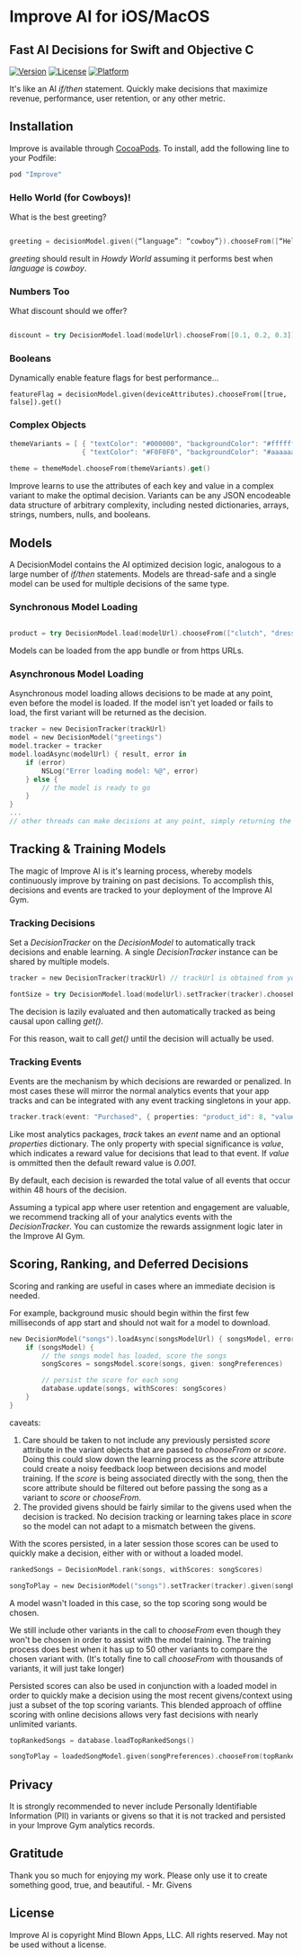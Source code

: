 # Improve AI for iOS/MacOS

## Fast AI Decisions for Swift and Objective C
 
[![Version](https://img.shields.io/cocoapods/v/Improve.svg?style=flat)](http://cocoapods.org/pods/Improve)
[![License](https://img.shields.io/cocoapods/l/Improve.svg?style=flat)](http://cocoapods.org/pods/Improve)
[![Platform](https://img.shields.io/cocoapods/p/Improve.svg?style=flat)](http://cocoapods.org/pods/Improve)

It's like an AI *if/then* statement. Quickly make decisions that maximize revenue, performance, user retention, or any other metric.

## Installation

Improve is available through [CocoaPods](http://cocoapods.org). To install, add the following line to your Podfile:

```ruby
pod "Improve"
```

### Hello World (for Cowboys)!

What is the best greeting?

```swift

greeting = decisionModel.given({“language”: “cowboy”}).chooseFrom([“Hello World”, “Howdy World”, “Yo World”]).get()
```

*greeting* should result in *Howdy World* assuming it performs best when *language* is *cowboy*.

### Numbers Too

What discount should we offer?

```swift

discount = try DecisionModel.load(modelUrl).chooseFrom([0.1, 0.2, 0.3]).get()

```

### Booleans

Dynamically enable feature flags for best performance...

```
featureFlag = decisionModel.given(deviceAttributes).chooseFrom([true, false]).get()
```

### Complex Objects

```swift
themeVariants = [ { "textColor": "#000000", "backgroundColor": "#ffffff" },
                  { "textColor": "#F0F0F0", "backgroundColor": "#aaaaaa" } ]
                            
theme = themeModel.chooseFrom(themeVariants).get()

```

Improve learns to use the attributes of each key and value in a complex variant to make the optimal decision.
Variants can be any JSON encodeable data structure of arbitrary complexity, including nested dictionaries, arrays, strings, numbers, nulls, and booleans.

## Models

A DecisionModel contains the AI optimized decision logic, analogous to a large number of *if/then* statements. Models are thread-safe and a single model can be used for multiple decisions of the same type.

### Synchronous Model Loading

```swift

product = try DecisionModel.load(modelUrl).chooseFrom(["clutch", "dress", "jacket"]).get()

```

Models can be loaded from the app bundle or from https URLs.

### Asynchronous Model Loading

Asynchronous model loading allows decisions to be made at any point, even before the model is loaded.  If the model isn't yet loaded or fails to load, the first variant will be returned as the decision.

```swift
tracker = new DecisionTracker(trackUrl)
model = new DecisionModel("greetings") 
model.tracker = tracker
model.loadAsync(modelUrl) { result, error in
    if (error)
        NSLog("Error loading model: %@", error)
    } else {
        // the model is ready to go
    }
}
...
// other threads can make decisions at any point, simply returning the first variant if the model isn't loaded
```

## Tracking & Training Models

The magic of Improve AI is it's learning process, whereby models continuously improve by training on past decisions. To accomplish this, decisions and events are tracked to your deployment of the Improve AI Gym.

### Tracking Decisions

Set a *DecisionTracker* on the *DecisionModel* to automatically track decisions and enable learning.  A single *DecisionTracker* instance can be shared by multiple models.

```swift
tracker = new DecisionTracker(trackUrl) // trackUrl is obtained from your Gym configuration

fontSize = try DecisionModel.load(modelUrl).setTracker(tracker).chooseFrom([12, 16, 20]).get()
```

The decision is lazily evaluated and then automatically tracked as being causal upon calling *get()*.

For this reason, wait to call *get()* until the decision will actually be used.

### Tracking Events

Events are the mechanism by which decisions are rewarded or penalized.  In most cases these will mirror the normal analytics events that your app tracks and can be integrated with any event tracking singletons in your app.

```swift
tracker.track(event: "Purchased", { properties: "product_id": 8, "value": 19.99 })
```

Like most analytics packages, *track* takes an *event* name and an optional *properties* dictionary.  The only property with special significance is *value*, which indicates a reward value for decisions that lead to that event.  If *value* is ommitted then the default reward value is *0.001*.

By default, each decision is rewarded the total value of all events that occur within 48 hours of the decision.

Assuming a typical app where user retention and engagement are valuable, we recommend tracking all of your analytics events with the *DecisionTracker*.  You can customize the rewards assignment logic later in the Improve AI Gym.

## Scoring, Ranking, and Deferred Decisions

Scoring and ranking are useful in cases where an immediate decision is needed. 

For example, background music should begin within the first few milliseconds of app start and should not wait for a model to download.

```swift
new DecisionModel("songs").loadAsync(songsModelUrl) { songsModel, error in
    if (songsModel) {
        // the songs model has loaded, score the songs
        songScores = songsModel.score(songs, given: songPreferences)

        // persist the score for each song
        database.update(songs, withScores: songScores)
    }
}
```

caveats: 

1. Care should be taken to not include any previously persisted *score* attribute in the variant objects that are passed to *chooseFrom* or *score*. Doing this could slow down the learning process as the *score* attribute could create a noisy feedback loop between decisions and model training.  If the *score* is being associated directly with the song, then the score attribute should be filtered out before passing the song as a variant to *score* or *chooseFrom*.
2. The provided givens should be fairly similar to the givens used when the decision is tracked.  No decision tracking or learning takes place in *score* so the model can not adapt to a mismatch between the givens.

With the scores persisted, in a later session those scores can be used to quickly make a decision, either with or without a loaded model.

```swift
rankedSongs = DecisionModel.rank(songs, withScores: songScores)

songToPlay = new DecisionModel("songs").setTracker(tracker).given(songPreferences).chooseFrom(rankedSongs).get()
```

A model wasn't loaded in this case, so the top scoring song would be chosen.

We still include other variants in the call to *chooseFrom* even though they won't be chosen in order to assist with the model training. The training process does best when it has up to 50 other variants to compare the chosen variant with.  (It's totally fine to call *chooseFrom* with thousands of variants, it will just take longer)

Persisted scores can also be used in conjunction with a loaded model in order to quickly make a decision using the most recent givens/context using just a subset of the top scoring variants.  This blended approach of offline scoring with online decisions allows very fast decisions with nearly unlimited variants.

```swift
topRankedSongs = database.loadTopRankedSongs()

songToPlay = loadedSongModel.given(songPreferences).chooseFrom(topRankedSongs).get()
```

## Privacy
  
It is strongly recommended to never include Personally Identifiable Information (PII) in variants or givens so that it is not tracked and persisted in your Improve Gym analytics records.

## Gratitude

Thank you so much for enjoying my work. Please only use it to create something good, true, and beautiful. - Mr. Givens

## License

Improve AI is copyright Mind Blown Apps, LLC. All rights reserved.  May not be used without a license.
